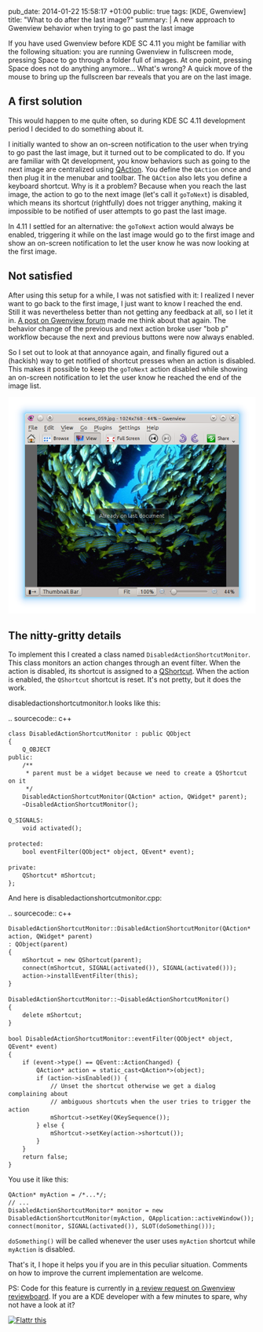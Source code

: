 pub_date: 2014-01-22 15:58:17 +01:00
public: true
tags: [KDE, Gwenview]
title: "What to do after the last image?"
summary: |
    A new approach to Gwenview behavior when trying to go past the last image

If you have used Gwenview before KDE SC 4.11 you might be familiar with the following situation: you are running Gwenview in fullscreen mode, pressing Space to go through a folder full of images. At one point, pressing Space does not do anything anymore... What's wrong? A quick move of the mouse to bring up the fullscreen bar reveals that you are on the last image.

## A first solution

This would happen to me quite often, so during KDE SC 4.11 development period I decided to do something about it.

I initially wanted to show an on-screen notification to the user when trying to go past the last image, but it turned out to be complicated to do. If you are familiar with Qt development, you know behaviors such as going to the next image are centralized using [QAction][]. You define the `QAction` once and then plug it in the menubar and toolbar. The `QACtion` also lets you define a keyboard shortcut. Why is it a problem? Because when you reach the last image, the action to go to the next image (let's call it `goToNext`) is disabled, which means its shortcut (rightfully) does not trigger anything, making it impossible to be notified of user attempts to go past the last image.

In 4.11 I settled for an alternative: the `goToNext` action would always be enabled, triggering it while on the last image would go to the first image and show an on-screen notification to let the user know he was now looking at the first image.

[QAction]: http://qt-project.org/doc/qt-4.8/qaction.html

## Not satisfied

After using this setup for a while, I was not satisfied with it: I realized I never want to go back to the first image, I just want to know I reached the end. Still it was nevertheless better than not getting any feedback at all, so I let it in. [A post on Gwenview forum][forum] made me think about that again. The behavior change of the previous and next action broke user "bob p" workflow because the next and previous buttons were now always enabled.

[forum]: http://forum.kde.org/viewtopic.php?f=213&t=119049&sid=33378e23896c33c38a95679b43519b4b

So I set out to look at that annoyance again, and finally figured out a (hackish) way to get notified of shortcut presses when an action is disabled. This makes it possible to keep the `goToNext` action disabled while showing an on-screen notification to let the user know he reached the end of the image list.

![Already on the last document](already-on-last.png)

## The nitty-gritty details

To implement this I created a class named `DisabledActionShortcutMonitor`. This class monitors an action changes through an event filter. When the action is disabled, its shortcut is assigned to a [QShortcut][]. When the action is enabled, the `QShortcut` shortcut is reset. It's not pretty, but it does the work.

disabledactionshortcutmonitor.h looks like this:

.. sourcecode:: c++

    class DisabledActionShortcutMonitor : public QObject
    {
        Q_OBJECT
    public:
        /**
         * parent must be a widget because we need to create a QShortcut on it
         */
        DisabledActionShortcutMonitor(QAction* action, QWidget* parent);
        ~DisabledActionShortcutMonitor();

    Q_SIGNALS:
        void activated();

    protected:
        bool eventFilter(QObject* object, QEvent* event);

    private:
        QShortcut* mShortcut;
    };

And here is disabledactionshortcutmonitor.cpp:

.. sourcecode:: c++

    DisabledActionShortcutMonitor::DisabledActionShortcutMonitor(QAction* action, QWidget* parent)
    : QObject(parent)
    {
        mShortcut = new QShortcut(parent);
        connect(mShortcut, SIGNAL(activated()), SIGNAL(activated()));
        action->installEventFilter(this);
    }

    DisabledActionShortcutMonitor::~DisabledActionShortcutMonitor()
    {
        delete mShortcut;
    }

    bool DisabledActionShortcutMonitor::eventFilter(QObject* object, QEvent* event)
    {
        if (event->type() == QEvent::ActionChanged) {
            QAction* action = static_cast<QAction*>(object);
            if (action->isEnabled()) {
                // Unset the shortcut otherwise we get a dialog complaining about
                // ambiguous shortcuts when the user tries to trigger the action
                mShortcut->setKey(QKeySequence());
            } else {
                mShortcut->setKey(action->shortcut());
            }
        }
        return false;
    }

You use it like this:

    QAction* myAction = /*...*/;
    // ...
    DisabledActionShortcutMonitor* monitor = new DisabledActionShortcutMonitor(myAction, QApplication::activeWindow());
    connect(monitor, SIGNAL(activated()), SLOT(doSomething()));

`doSomething()` will be called whenever the user uses `myAction` shortcut while `myAction` is disabled.

That's it, I hope it helps you if you are in this peculiar situation. Comments on how to improve the current implementation are welcome.

PS: Code for this feature is currently in [a review request on Gwenview reviewboard][review]. If you are a KDE developer with a few minutes to spare, why not have a look at it?

<a href="https://flattr.com/submit/auto?user_id=agateau&url=http%3A%2F%2Fagateau.com%2F2014%2F01%2F22%2Fgoing-past-last-image%2F" target="_blank"><img src="//api.flattr.com/button/flattr-badge-large.png" alt="Flattr this" title="Flattr this" border="0"></a>

[QShortcut]: http://qt-project.org/doc/qt-4.8/qshortcut.html
[review]: https://git.reviewboard.kde.org/r/115020/
